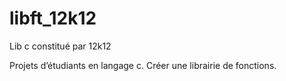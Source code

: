 # libft_12k12
Lib c constitué par 12k12

Projets d’étudiants en langage c. 
Créer une librairie de fonctions.
